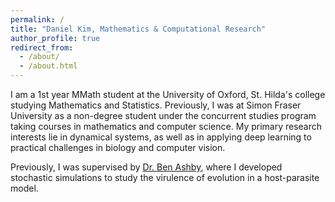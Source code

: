 ```yaml
---
permalink: /
title: "Daniel Kim, Mathematics & Computational Research"
author_profile: true
redirect_from: 
  - /about/
  - /about.html
---
```


I am a 1st year MMath student at the University of Oxford, St. Hilda's college studying Mathematics and Statistics. Previously, I was at Simon Fraser University as a non-degree student under the concurrent studies program taking courses in mathematics and computer science. My primary research interests lie in dynamical systems, as well as in applying deep learning to practical challenges in biology and computer vision.

Previously, I was supervised by [Dr. Ben Ashby](https://ecoevotheory.com), where I developed stochastic simulations to study the virulence of evolution in a host-parasite model. 